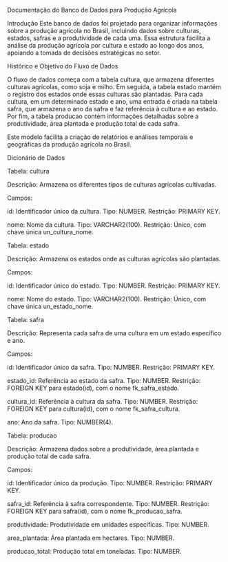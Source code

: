Documentação do Banco de Dados para Produção Agrícola

Introdução
Este banco de dados foi projetado para organizar informações sobre a produção agrícola no Brasil, incluindo dados sobre culturas, estados, safras e a produtividade de cada uma. Essa estrutura facilita a análise da produção agrícola por cultura e estado ao longo dos anos, apoiando a tomada de decisões estratégicas no setor.

Histórico e Objetivo do Fluxo de Dados

O fluxo de dados começa com a tabela cultura, que armazena diferentes culturas agrícolas, como soja e milho. Em seguida, a tabela estado mantém o registro dos estados onde essas culturas são plantadas. Para cada cultura, em um determinado estado e ano, uma entrada é criada na tabela safra, que armazena o ano da safra e faz referência à cultura e ao estado. Por fim, a tabela producao contém informações detalhadas sobre a produtividade, área plantada e produção total de cada safra.

Este modelo facilita a criação de relatórios e análises temporais e geográficas da produção agrícola no Brasil.

Dicionário de Dados

Tabela: cultura

Descrição: Armazena os diferentes tipos de culturas agrícolas cultivadas.

Campos:

id: Identificador único da cultura. Tipo: NUMBER. Restrição: PRIMARY KEY.

nome: Nome da cultura. Tipo: VARCHAR2(100). Restrição: Único, com chave única un_cultura_nome.

Tabela: estado

Descrição: Armazena os estados onde as culturas agrícolas são plantadas.

Campos:

id: Identificador único do estado. Tipo: NUMBER. Restrição: PRIMARY KEY.

nome: Nome do estado. Tipo: VARCHAR2(100). Restrição: Único, com chave única un_estado_nome.

Tabela: safra

Descrição: Representa cada safra de uma cultura em um estado específico e ano.

Campos:

id: Identificador único da safra. Tipo: NUMBER. Restrição: PRIMARY KEY.

estado_id: Referência ao estado da safra. Tipo: NUMBER. Restrição: FOREIGN KEY para estado(id), com o nome fk_safra_estado.

cultura_id: Referência à cultura da safra. Tipo: NUMBER. Restrição: FOREIGN KEY para cultura(id), com o nome fk_safra_cultura.

ano: Ano da safra. Tipo: NUMBER(4).

Tabela: producao

Descrição: Armazena dados sobre a produtividade, área plantada e produção total de cada safra.

Campos:

id: Identificador único da produção. Tipo: NUMBER. Restrição: PRIMARY KEY.

safra_id: Referência à safra correspondente. Tipo: NUMBER. Restrição: FOREIGN KEY para safra(id), com o nome fk_producao_safra.

produtividade: Produtividade em unidades específicas. Tipo: NUMBER.

area_plantada: Área plantada em hectares. Tipo: NUMBER.

producao_total: Produção total em toneladas. Tipo: NUMBER.
